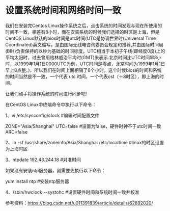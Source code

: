 # 设置系统时间和网络时间一致

我们在安装完Centos Linux操作系统之后，点击系统的时间发现与现在所使用的时间不一致，相差有8小时，而在安装系统的时候我们选择的时区是上海，但是CentOS Linux默认的bios时间是utc时间(UTC是协调世界时(Universal Time Coordinated)英文缩写，是由国际无线电咨询委员会规定和推荐,并由国际时间局(BIH)负责保持的以秒为基础的时间标度。UTC相当于本初子午线(即经度0度)上的平均太阳时，过去曾用格林威治平均时(GMT)来表示.北京时间比UTC时间早8小时，以1999年1月1日0000UTC为例，UTC时间是零点，北京时间为1999年1月1日早上8点整。)，所以我们在时间上面相隔了8个小时。这个时候bios的时间和系统的时间当然是不一致，一个代表 utc 时间，一个代表cst（＋8时区），即上海的时间。

让我们动手将操作系统的时间进行同步吧!

在CentOS Linux中终端命令中执行以下命令：

1、vi /etc/sysconfig/clock   #编辑时间配置文件

ZONE="Asia/Shanghai"
UTC=false                          #设置为false，硬件时钟不于utc时间一致
ARC=false

2、ln -sf /usr/share/zoneinfo/Asia/Shanghai    /etc/localtime    #linux的时区设置为上海时区

3、ntpdate 192.43.244.18    #对准时间

如果没有安装ntp服务器，刚需要先执行以下命令：

yum install ntp #安装ntp服务器

4、/sbin/hwclock --systohc   #设置硬件时间和系统时间一致并校准



参考资料：https://blog.csdn.net/u011391839/article/details/62892020/ 
